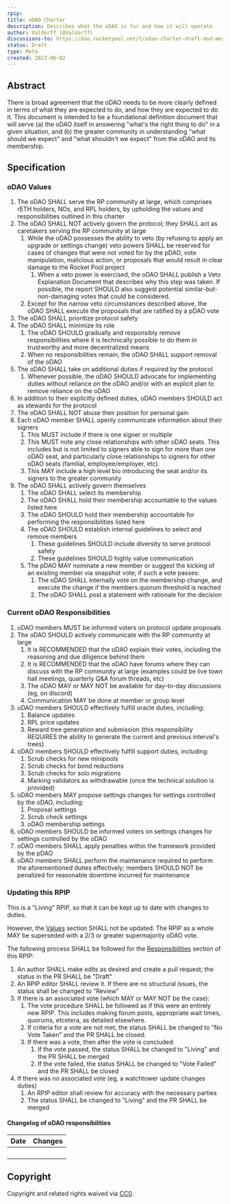 ```yaml
---
rpip:
title: oDAO Charter
description: Describes what the oDAO is for and how it will operate
author: Valdorff (@Valdorff)
discussions-to: https://dao.rocketpool.net/t/odao-charter-draft-and-more/1832
status: Draft
type: Meta
created: 2023-06-02
---
```


## Abstract
There is broad agreement that the oDAO needs to be more clearly defined in terms of what they are
expected to do, and how they are expected to do it. This document is intended to be a foundational
definition document that will serve (a) the oDAO itself in answering "what's the right thing to do"
in a given situation, and (b) the greater community in understanding "what should we expect" and
"what shouldn't we expect" from the oDAO and its membership.

## Specification

### oDAO Values
1. The oDAO SHALL serve the RP community at large, which comprises rETH holders, NOs, and RPL holders, by upholding the values and responsibilities outlined in this charter
1. The oDAO SHALL NOT actively govern the protocol; they SHALL act as caretakers serving the RP community at large
    1. While the oDAO possesses the ability to veto (by refusing to apply an upgrade or settings change) veto powers SHALL be reserved for cases of changes that were not voted for by the pDAO, vote manipulation, malicious action, or proposals that would result in clear damage to the Rocket Pool project
        1. When a veto power is exercised, the oDAO SHALL publish a Veto Explanation Document that describes why this step was taken. If possible, the report SHOULD also suggest potential similar-but-non-damaging votes that could be considered.
    1. Except for the narrow veto circumstances described above, the oDAO SHALL execute the proposals that are ratified by a pDAO vote
1. The oDAO SHALL prioritize protocol safety
1. The oDAO SHALL minimize its role
    1. The oDAO SHOULD gradually and responsibly remove responsibilities where it is technically possible to do them in trustworthy and more decentralized means
    1. When no responsibilities remain, the oDAO SHALL support removal of the oDAO
1. The oDAO SHALL take on additional duties if required by the protocol
    1. Whenever possible, the oDAO SHOULD advocate for implementing duties without reliance on the oDAO and/or with an explicit plan to remove reliance on the oDAO
1. In addition to their explicitly defined duties, oDAO members SHOULD act as stewards for the protocol
1. The oDAO SHALL NOT abuse their position for personal gain
1. Each oDAO member SHALL openly communicate information about their signers
    1. This MUST include if there is one signer or multiple
    1. This MUST note any close relationships with other oDAO seats. This includes but is not limited to signers able to sign for more than one oDAO seat, and particularly close relationships to signers for other oDAO seats (familial, employee/employer, etc).
    1. This MAY include a high level bio introducing the seat and/or its signers to the greater community
1. The oDAO SHALL actively govern themselves
    1. The oDAO SHALL select its membership
    1. The oDAO SHALL hold their membership accountable to the values listed here
    1. The oDAO SHOULD hold their membership accountable for performing the responsibilities listed here
    1. The oDAO SHOULD establish internal guidelines to select and remove members
        1. These guidelines SHOULD include diversity to serve protocol safety
        1. These guidelines SHOULD highly value communication
    1. The pDAO MAY nominate a new member or suggest the kicking of an existing member via snapshot vote; if such a vote passes:
        1. The oDAO SHALL internally vote on the membership change, and execute the change if the members.quorum threshold is reached
        1. The oDAO SHALL post a statement with rationale for the decision

### Current oDAO Responsibilities
1. oDAO members MUST be informed voters on protocol update proposals
1. The oDAO SHOULD actively communicate with the RP community at large
    1. It is RECOMMENDED that the oDAO explain their votes, including the reasoning and due diligence behind them
    1. It is RECOMMENDED that the oDAO have forums where they can discuss with the RP community at large (examples could be live town hall meetings, quarterly Q&A forum threads, etc)
    1. The oDAO MAY or MAY NOT be available for day-to-day discussions (eg, on discord)
    1. Communication MAY be done at member or group level
1. oDAO members SHOULD effectively fulfill oracle duties, including:
    1. Balance updates
    1. RPL price updates
    1. Reward tree generation and submission (this responsibility REQUIRES the ability to generate
       the current and previous interval's trees)
1. oDAO members SHOULD effectively fulfill support duties, including:
    1. Scrub checks for new minipools
    1. Scrub checks for bond reductions
    1. Scrub checks for solo migrations
    1. Marking validators as withdrawable (once the technical solution is provided)
1. oDAO members MAY propose settings changes for settings controlled by the oDAO, including:
    1. Proposal settings
    1. Scrub check settings
    1. oDAO membership settings
1. oDAO members SHOULD be informed voters on settings changes for settings controlled by the oDAO
1. oDAO members SHALL apply penalties within the framework provided by the pDAO
1. oDAO members SHALL perform the maintenance required to perform the aforementioned duties effectively; members SHOULD NOT be penalized for reasonable downtime incurred for maintenance

### Updating this RPIP
This is a "Living" RPIP, so that it can be kept up to date with changes to duties.

However, the [Values](#odao-values) section SHALL not be updated. The RPIP as a whole MAY be
superseded with a 2/3 or greater supermajority oDAO vote.

The following process SHALL be followed for the [Responsibilities](#current-odao-responsibilities)
section of this RPIP:

1. An author SHALL make edits as desired and create a pull request; the status in the PR SHALL be
   "Draft"
2. An RPIP editor SHALL review it. If there are no structural issues, the status shall be changed
   to "Review"
3. If there is an associated vote (which MAY or MAY NOT be the case):
   1. The vote procedure SHALL be followed as if this were an entirely new RPIP. This includes
      making forum posts, appropriate wait times, quorums, etcetera, as detailed elsewhere.
   2. If criteria for a vote are not met, the status SHALL be changed to "No Vote Taken" and the PR
      SHALL be closed.
   3. If there was a vote, then after the vote is concluded:
      1. If the vote passed, the status SHALL be changed to "Living" and the PR SHALL be merged
      2. If the vote failed, the status SHALL be changed to "Vote Failed" and the PR SHALL be closed
4. If there was no associated vote (eg, a watchtower update changes duties)
   1. An RPIP editor shall review for accuracy with the necessary parties
   2. The status SHALL be changed to "Living" and the PR SHALL be merged

#### Changelog of oDAO responsibilities

| Date   | Changes |
|--------|---------|
| &nbsp; | &nbsp;  |

## Copyright
Copyright and related rights waived via [CC0](https://creativecommons.org/publicdomain/zero/1.0/).

